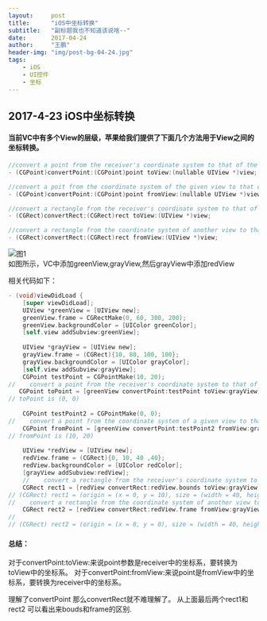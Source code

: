 ```yaml
---
layout:     post
title:      "iOS中坐标转换"
subtitle:   "副标题我也不知道该说啥--"
date:       2017-04-24
author:     "王鹏"
header-img: "img/post-bg-04-24.jpg"
tags:
    - iOS
    - UI控件
    - 坐标
---
```


## 2017-4-23 iOS中坐标转换

#### 当前VC中有多个View的层级，苹果给我们提供了下面几个方法用于View之间的坐标转换。

```objectivec
//convert a point from the receiver's coordinate system to that of the specified view
- (CGPoint)convertPoint:(CGPoint)point toView:(nullable UIView *)view;

//convert a poit from the coordinate system of the given view to that of the receicver
- (CGPoint)convertPoint:(CGPoint)point fromView:(nullable UIView *)view;

//convert a rectangle from the receiver's coordinate system to that of another view
- (CGRect)convertRect:(CGRect)rect toView:(UIView *)view;

//convert a rectangle from the coordinate system of another view to that of the receiver
- (CGRect)convertRect:(CGRect)rect fromView:(UIView *)view;
```

![图1](http://7xleoh.com1.z0.glb.clouddn.com/%E5%9D%90%E6%A0%87.png)  
如图所示，VC中添加greenView,grayView,然后grayView中添加redView

相关代码如下：

```objectivec
- (void)viewDidLoad {
    [super viewDidLoad];
    UIView *greenView = [UIView new];
    greenView.frame = CGRectMake(0, 60, 300, 200);
    greenView.backgroundColor = [UIColor greenColor];
    [self.view addSubview:greenView];
    
    UIView *grayView = [UIView new];
    grayView.frame = (CGRect){10, 80, 100, 100};
    grayView.backgroundColor = [UIColor grayColor];
    [self.view addSubview:grayView];
    CGPoint testPoint = CGPointMake(10, 20);
//    convert a point from the receiver's coordinate system to that of the specified view.
   CGPoint toPoint = [greenView convertPoint:testPoint toView:grayView];
// toPoint is (0, 0)
    
    CGPoint testPoint2 = CGPointMake(0, 0);
//    convert a point from the coordinate system of a given view to that of the receiver
    CGPoint fromPoint = [greenView convertPoint:testPoint2 fromView:grayView];
// fromPoint is (10, 20)
    
    UIView *redView = [UIView new];
    redView.frame = (CGRect){0, 10, 40 ,40};
    redView.backgroundColor = [UIColor redColor];
    [grayView addSubview:redView];
    //    convert a rectangle from the receiver's coordinate system to that of another view
    CGRect rect1 = [redView convertRect:redView.bounds toView:grayView];
// (CGRect) rect1 = (origin = (x = 0, y = 10), size = (width = 40, height = 40))   
//    convert a rectangle from the coordinate system of another view to that of the receiver
    CGRect rect2 = [redView convertRect:redView.frame fromView:grayView];
//
// (CGRect) rect2 = (origin = (x = 0, y = 0), size = (width = 40, height = 40))
```

#### 总结：
对于convertPoint:toView:来说point参数是receiver中的坐标系，要转换为toView中的坐标系。
对于convertPoint:fromView:来说point是fromView中的坐标系，要转换为receiver中的坐标系。

理解了convertPoint 那么convertRect就不难理解了。
从上面最后两个rect1和rect2 可以看出来bouds和frame的区别.

